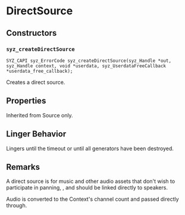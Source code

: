 # DirectSource

## Constructors

### `syz_createDirectSource`

```
SYZ_CAPI syz_ErrorCode syz_createDirectSource(syz_Handle *out, syz_Handle context, void *userdata, syz_UserdataFreeCallback *userdata_free_callback);
```

Creates a direct source.

## Properties

Inherited from Source only.

## Linger Behavior

Lingers until the timeout or until all generators have been destroyed.

## Remarks

A direct source is for music and other audio assets that don't wish to
participate in panning, , and should be linked directly to speakers.

Audio is converted to the Context's channel count and passed directly through.
